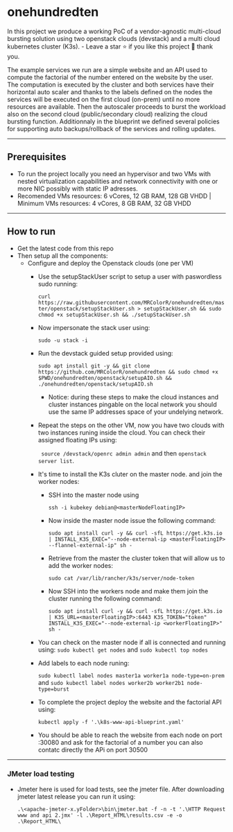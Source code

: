 # onehundredten

In this project we produce a working PoC of a vendor-agnostic multi-cloud bursting solution using two openstack clouds (devstack) and a multi cloud kubernetes cluster (K3s).  - Leave a star ⭐ if you like this project 🙂 thank you.

The example services we run are a simple website and an API used to compute the factorial of the number entered on the website by the user. The computation is executed by the cluster and both services have their horizontal auto scaler and thanks to the labels defined on the nodes the services will be executed on the first cloud (on-prem) until no more resources are available. Then the autoscaler proceeds to burst the workload also on the second cloud (public/secondary cloud) realizing the cloud bursting function. Additionnaly in the blueprint we defined several policies for supporting auto backups/rollback of the services and rolling updates.

---

## Prerequisites
- To run the project locally you need an hypervisor and two VMs with nested virtualization capabilities and network connectivity with one or more NIC possibly with static IP adresses.
- Recomended VMs resources: 6 vCores, 12 GB RAM, 128 GB VHDD | Minimum VMs resources: 4 vCores, 8 GB RAM, 32 GB VHDD

---

## How to run
- Get the latest code from this repo
- Then setup all the components: 
  - Configure and deploy the Openstack clouds (one per VM)
    - Use the setupStackUser script to setup a user with paswordless sudo running: 
      
      ```curl https://raw.githubusercontent.com/MRColorR/onehundredten/master/openstack/setupStackUser.sh > setupStackUser.sh && sudo chmod +x setupStackUser.sh && ./setupStackUser.sh```
    - Now impersonate the stack user using: 
      
      ```sudo -u stack -i``` 
    - Run the devstack guided setup provided using: 
      
      ```sudo apt install git -y && git clone https://github.com/MRColorR/onehundredten && sudo chmod +x $PWD/onehundredten/openstack/setupAIO.sh && ./onehundredten/openstack/setupAIO.sh```
      - Notice: during these steps to make the cloud instances and cluster instances pingable on the local network you should use the same IP addresses space of your undelying network.
    - Repeat the steps on the other VM, now you have two clouds with two instances runing inside the cloud. You can check their assigned floating IPs using: 
      
      ``` source /devstack/openrc admin admin``` and then ```openstack server list```.
    - It's time to install the K3s cluter on the master node. and join the worker nodes: 
      - SSH into the master node using
        
        ```ssh -i kubekey debian@<masterNodeFloatingIP>``` 
      - Now inside the master node issue the following command: 
        
        ```sudo apt install curl -y && curl -sfL https://get.k3s.io | INSTALL_K3S_EXEC="--node-external-ip <masterFloatingIP> --flannel-external-ip" sh -```
      - Retrieve from the master the cluster token that will allow us to add the worker nodes: 
        
        ```sudo cat /var/lib/rancher/k3s/server/node-token```
      - Now SSH into the workers node and make them join the cluster running the following command: 
        
        ```sudo apt install curl -y && curl -sfL https://get.k3s.io | K3S_URL=<masterFloatingIP>:6443 K3S_TOKEN="token" INSTALL_K3S_EXEC="--node-external-ip <workerFloatingIP>" sh -```
    - You can check on the master node if all is connected and running using: ```sudo kubectl get nodes``` and ```sudo kubectl top nodes```
    - Add labels to each node runing:
      
      ```sudo kubectl label nodes master1a worker1a node-type=on-prem ``` and ```sudo kubectl label nodes worker2b worker2b1 node-type=burst ```
    - To complete the project deploy the website and the factorial API using:
        
      ``` kubectl apply -f '.\k8s-www-api-blueprint.yaml' ``` 
    - You should be able to reach the website from each node on port :30080 and ask for the factorial of a number you can also contatc directly the APi on port 30500

---
### JMeter load testing
  - Jmeter here is used for load tests, see the jmeter file. After downloading jmeter latest release you can run it using: 
    
    ```.\<apache-jmeter-x.yFolder>\bin\jmeter.bat -f -n -t '.\HTTP Request www and api 2.jmx' -l .\Report_HTML\results.csv -e -o .\Report_HTML\```
